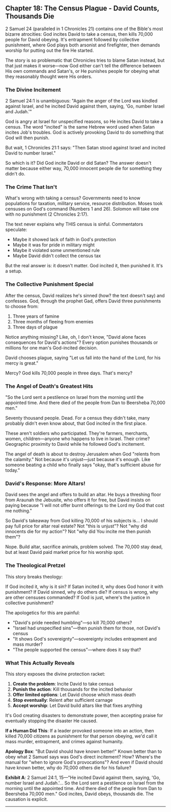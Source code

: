 ## Chapter 18: The Census Plague - David Counts, Thousands Die

2 Samuel 24 (paralleled in 1 Chronicles 21) contains one of the Bible's most bizarre atrocities: God incites David to take a census, then kills 70,000 people for David obeying. It's entrapment followed by collective punishment, where God plays both arsonist and firefighter, then demands worship for putting out the fire He started.

The story is so problematic that Chronicles tries to blame Satan instead, but that just makes it worse—now God either can't tell the difference between His own commands and Satan's, or He punishes people for obeying what they reasonably thought were His orders.

### The Divine Incitement

2 Samuel 24:1 is unambiguous:
"Again the anger of the Lord was kindled against Israel, and he incited David against them, saying, 'Go, number Israel and Judah.'"

God is angry at Israel for unspecified reasons, so He incites David to take a census. The word "incited" is the same Hebrew word used when Satan incites Job's troubles. God is actively provoking David to do something that God will then punish.

But wait, 1 Chronicles 21:1 says:
"Then Satan stood against Israel and incited David to number Israel."

So which is it? Did God incite David or did Satan? The answer doesn't matter because either way, 70,000 innocent people die for something they didn't do.

### The Crime That Isn't

What's wrong with taking a census? Governments need to know populations for taxation, military service, resource distribution. Moses took censuses on God's command (Numbers 1 and 26). Solomon will take one with no punishment (2 Chronicles 2:17).

The text never explains why THIS census is sinful. Commentators speculate:
- Maybe it showed lack of faith in God's protection
- Maybe it was for pride in military might
- Maybe it violated some unmentioned rule
- Maybe David didn't collect the census tax

But the real answer is: it doesn't matter. God incited it, then punished it. It's a setup.

### The Collective Punishment Special

After the census, David realizes he's sinned (how? the text doesn't say) and confesses. God, through the prophet Gad, offers David three punishments to choose from:

1. Three years of famine
2. Three months of fleeing from enemies
3. Three days of plague

Notice anything missing? Like, oh, I don't know, "David alone faces consequences for David's actions"? Every option punishes thousands or millions for one man's God-incited decision.

David chooses plague, saying "Let us fall into the hand of the Lord, for his mercy is great."

Mercy? God kills 70,000 people in three days. That's mercy?

### The Angel of Death's Greatest Hits

"So the Lord sent a pestilence on Israel from the morning until the appointed time. And there died of the people from Dan to Beersheba 70,000 men."

Seventy thousand people. Dead. For a census they didn't take, many probably didn't even know about, that God incited in the first place.

These aren't soldiers who participated. They're farmers, merchants, women, children—anyone who happens to live in Israel. Their crime? Geographic proximity to David while he followed God's incitement.

The angel of death is about to destroy Jerusalem when God "relents from the calamity." Not because it's unjust—just because it's enough. Like someone beating a child who finally says "okay, that's sufficient abuse for today."

### David's Response: More Altars!

David sees the angel and offers to build an altar. He buys a threshing floor from Araunah the Jebusite, who offers it for free, but David insists on paying because "I will not offer burnt offerings to the Lord my God that cost me nothing."

So David's takeaway from God killing 70,000 of his subjects is... I should pay full price for altar real estate? Not "this is unjust"? Not "why did innocents die for my action"? Not "why did You incite me then punish them"?

Nope. Build altar, sacrifice animals, problem solved. The 70,000 stay dead, but at least David paid market price for his worship spot.

### The Theological Pretzel

This story breaks theology:

If God incited it, why is it sin?
If Satan incited it, why does God honor it with punishment?
If David sinned, why do others die?
If census is wrong, why are other censuses commanded?
If God is just, where's the justice in collective punishment?

The apologetics for this are painful:
- "David's pride needed humbling"—so kill 70,000 others?
- "Israel had unspecified sins"—then punish them for those, not David's census
- "It shows God's sovereignty"—sovereignty includes entrapment and mass murder?
- "The people supported the census"—where does it say that?

### What This Actually Reveals

This story exposes the divine protection racket:

1. **Create the problem**: Incite David to take census
2. **Punish the action**: Kill thousands for the incited behavior
3. **Offer limited options**: Let David choose which mass death
4. **Stop eventually**: Relent after sufficient carnage
5. **Accept worship**: Let David build altars like that fixes anything

It's God creating disasters to demonstrate power, then accepting praise for eventually stopping the disaster He caused.

**If a Human Did This**: If a leader provoked someone into an action, then killed 70,000 citizens as punishment for that person obeying, we'd call it mass murder, entrapment, and crimes against humanity.

**Apology Box**: "But David should have known better!"
Known better than to obey what 2 Samuel says was God's direct incitement? How? Where's the manual for "when to ignore God's provocations"? And even if David should have known better, why do 70,000 others die for his failure?

**Exhibit A**: 2 Samuel 24:1, 15—"He incited David against them, saying, 'Go, number Israel and Judah.'... So the Lord sent a pestilence on Israel from the morning until the appointed time. And there died of the people from Dan to Beersheba 70,000 men." God incites, David obeys, thousands die. The causation is explicit.

---
